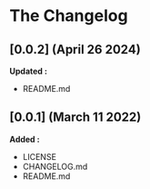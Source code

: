 # The Changelog

## [0.0.2] (April 26 2024)

**Updated :**

- README.md

## [0.0.1] (March 11 2022)

**Added :**

- LICENSE
- CHANGELOG.md
- README.md

